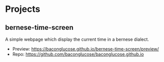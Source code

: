 # Projects

## bernese-time-screen

A simple webpage which display the current time in a bernese dialect.

- Preview:    https://baconglucose.github.io/bernese-time-screen/preview/
- Repo:       https://github.com/baconglucose/baconglucose.github.io
